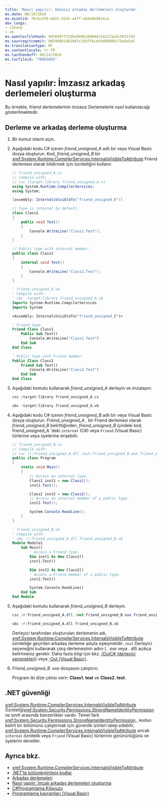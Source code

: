 ```yaml
---
title: 'Nasıl yapılır: İmzasız arkadaş derlemeleri oluşturma'
ms.date: 08/19/2019
ms.assetid: 78cbc4f0-b021-4141-a4ff-eb4edbd814ca
dev_langs:
- csharp
- vb
ms.openlocfilehash: 9d5699f772dba994b10408d15422faa3c5931f45
ms.sourcegitcommit: 005980b14629dfc193ff6cdc040800bc75e0a5a5
ms.translationtype: MT
ms.contentlocale: tr-TR
ms.lasthandoff: 09/14/2019
ms.locfileid: "70991692"
---
```

# <a name="how-to-create-unsigned-friend-assemblies"></a>Nasıl yapılır: İmzasız arkadaş derlemeleri oluşturma

Bu örnekte, friend derlemelerinin imzasız Derlemelerle nasıl kullanılacağı gösterilmektedir.

## <a name="create-an-assembly-and-a-friend-assembly"></a>Derleme ve arkadaş derleme oluşturma

1. Bir komut istemi açın.

2. Aşağıdaki kodu C# içeren *friend_unsigned_A* adlı bir veya Visual Basic dosya oluşturun. Kod, *friend_unsigned_B* bir <xref:System.Runtime.CompilerServices.InternalsVisibleToAttribute> Friend derlemesi olarak bildirmek için özniteliğini kullanır.

   ```csharp
   // friend_unsigned_A.cs
   // Compile with:
   // csc /target:library friend_unsigned_A.cs
   using System.Runtime.CompilerServices;
   using System;

   [assembly: InternalsVisibleTo("friend_unsigned_B")]

   // Type is internal by default.
   class Class1
   {
       public void Test()
       {
           Console.WriteLine("Class1.Test");
       }
   }

   // Public type with internal member.
   public class Class2
   {
       internal void Test()
       {
           Console.WriteLine("Class2.Test");
       }
   }
   ```

   ```vb
   ' friend_unsigned_A.vb
   ' Compile with:
   ' vbc -target:library friend_unsigned_A.vb
   Imports System.Runtime.CompilerServices
   Imports System

   <Assembly: InternalsVisibleTo("friend_unsigned_B")>

   ' Friend type.
   Friend Class Class1
       Public Sub Test()
           Console.WriteLine("Class1.Test")
       End Sub
   End Class

   ' Public type with Friend member.
   Public Class Class2
       Friend Sub Test()
           Console.WriteLine("Class2.Test")
       End Sub
   End Class
   ```

3. Aşağıdaki komutu kullanarak *friend_unsigned_A* derleyin ve imzalayın:

   ```csharp
   csc /target:library friend_unsigned_A.cs
   ```

   ```vb
   vbc -target:library friend_unsigned_A.vb
   ```

4. Aşağıdaki kodu C# içeren *friend_unsigned_B* adlı bir veya Visual Basic dosya oluşturun. *Friend_unsigned_A* , bir Friend derlemesi olarak *friend_unsigned_B* belirttiğinden, *friend_unsigned_B* içindeki kod, friend_unsigned_A 'deki `internal` (C#) veya `Friend` (Visual Basic) türlerine veya üyelerine erişebilir.

   ```csharp
   // friend_unsigned_B.cs
   // Compile with:
   // csc /r:friend_unsigned_A.dll /out:friend_unsigned_B.exe friend_unsigned_B.cs
   public class Program
   {
       static void Main()
       {
           // Access an internal type.
           Class1 inst1 = new Class1();
           inst1.Test();

           Class2 inst2 = new Class2();
           // Access an internal member of a public type.
           inst2.Test();

           System.Console.ReadLine();
       }
   }
   ```

   ```vb
   ' friend_unsigned_B.vb
   ' Compile with:
   ' vbc -r:friend_unsigned_A.dll friend_unsigned_B.vb
   Module Module1
       Sub Main()
           ' Access a Friend type.
           Dim inst1 As New Class1()
           inst1.Test()

           Dim inst2 As New Class2()
           ' Access a Friend member of a public type.
           inst2.Test()

           System.Console.ReadLine()
       End Sub
   End Module
   ```

5. Aşağıdaki komutu kullanarak *friend_unsigned_B* derleyin.

   ```csharp
   csc /r:friend_unsigned_A.dll /out:friend_unsigned_B.exe friend_unsigned_B.cs
   ```

   ```vb
   vbc -r:friend_unsigned_A.dll friend_unsigned_B.vb
   ```

   Derleyici tarafından oluşturulan derlemenin adı, <xref:System.Runtime.CompilerServices.InternalsVisibleToAttribute> özniteliğe geçirilen arkadaş derleme adıyla eşleşmelidir. `/out` Derleyici seçeneğini kullanarak çıkış derlemesinin adını ( *. exe* veya *. dll*) açıkça belirtmeniz gerekir. Daha fazla bilgi için bkz. [/OutC# (derleyici seçenekleri)](../../csharp/language-reference/compiler-options/out-compiler-option.md) veya [-Out (Visual Basic)](../../visual-basic/reference/command-line-compiler/out.md)..

6. *Friend_unsigned_B. exe* dosyasını çalıştırın.

   Program iki dize çıktısı verir: **Class1. test** ve **Class2. test**.

## <a name="net-security"></a>.NET güvenliği

<xref:System.Runtime.CompilerServices.InternalsVisibleToAttribute> Özniteliği<xref:System.Security.Permissions.StrongNameIdentityPermission> ve sınıfı arasında benzerlikler vardır. Temel fark <xref:System.Security.Permissions.StrongNameIdentityPermission> , kodun belirli bir bölümünü çalıştırmak için güvenlik izinleri talep edebilir, <xref:System.Runtime.CompilerServices.InternalsVisibleToAttribute> ancak `internal` öznitelik veya `Friend` (Visual Basic) türlerinin görünürlüğünü ve üyelerini denetler.

## <a name="see-also"></a>Ayrıca bkz.

- <xref:System.Runtime.CompilerServices.InternalsVisibleToAttribute>
- [.NET’te bütünleştirilmiş kodlar](index.md)
- [Arkadaş derlemeleri](friend.md)
- [Nasıl yapılır: İmzalı arkadaş derlemeleri oluşturma](create-signed-friend.md)
- [C#Programlama Kılavuzu](../../csharp/programming-guide/index.md)
- [Programlama kavramları (Visual Basic)](../../visual-basic/programming-guide/concepts/index.md)
